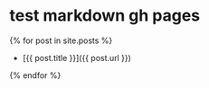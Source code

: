 # test markdown gh pages

{% for post in site.posts %}

- [{{ post.title }}]({{ post.url }})

{% endfor %}
